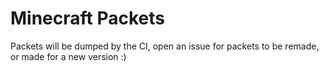 # Minecraft Packets

Packets will be dumped by the CI, open an issue for packets to be remade, or made for a new version :)
